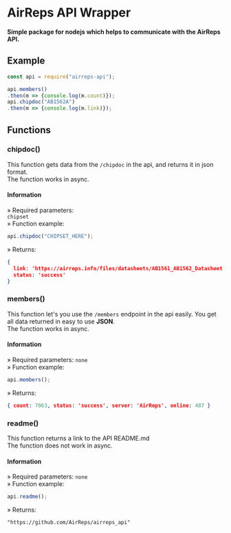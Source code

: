 # AirReps API Wrapper  
**Simple package for nodejs which helps to communicate with the AirReps API.**  
## Example 
```js
const api = require("airreps-api");

api.members()
.then(m => {console.log(m.count)});
api.chipdoc("AB1562A")
.then(m => {console.log(m.link)});
```  
  
## Functions  
  
### **chipdoc()**  
This function gets data from the ``/chipdoc`` in the api, and returns it in json format.  
The function works in async.  
#### Information  
» Required parameters:  
``chipset``  
» Function example:  
```js
api.chipdoc("CHIPSET_HERE");
```  
» Returns:
```json
{
  link: 'https://airreps.info/files/datasheets/AB1561_AB1562_Datasheet.pdf',
  status: 'success'
}
```  
  
### **members()**  
This function let's you use the ``/members`` endpoint in the api easily. You get all data returned in easy to use **JSON**.  
The function works in async.  
#### Information  
» Required parameters:
``none``  
» Function example:  
```js
api.members();
```  
» Returns: 
```json
{ count: 7063, status: 'success', server: 'AirReps', online: 487 }
```  
  
### **readme()**  
This function returns a link to the API README.md  
The function does not work in async.  
#### Information  
» Required parameters:
``none``  
» Function example:  
```js
api.readme();
```  
» Returns: 
```
"https://github.com/AirReps/airreps_api"
```  
  
